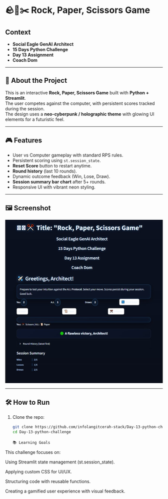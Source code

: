 # 🪨📜✂️ Rock, Paper, Scissors Game  

## Context  
- **Social Eagle GenAI Architect**  
- **15 Days Python Challenge**  
- **Day 13 Assignment**  
- **Coach Dom**  

---

## 🚀 About the Project  
This is an interactive **Rock, Paper, Scissors Game** built with **Python + Streamlit**.  
The user competes against the computer, with persistent scores tracked during the session.  
The design uses a **neo-cyberpunk / holographic theme** with glowing UI elements for a futuristic feel.  

---

## 🎮 Features  
- User vs Computer gameplay with standard RPS rules.  
- Persistent scoring using `st.session_state`.  
- **Reset Score** button to restart anytime.  
- **Round history** (last 10 rounds).  
- Dynamic outcome feedback (Win, Lose, Draw).  
- **Session summary bar chart** after 5+ rounds.  
- Responsive UI with vibrant neon styling.  

---

## 🖼️ Screenshot  
![Day-13 Screenshot](image/day13_screenshot1.jpeg)  

---

## 🛠️ How to Run  

1. Clone the repo:  
   ```bash
   git clone https://github.com/infolangitcerah-stack/Day-13-python-challenge.git
   cd Day-13-python-challenge

   📚 Learning Goals

This challenge focuses on:

Using Streamlit state management (st.session_state).

Applying custom CSS for UI/UX.

Structuring code with reusable functions.

Creating a gamified user experience with visual feedback.
